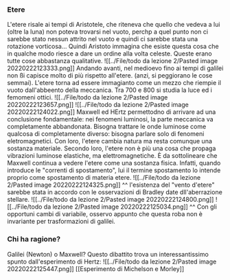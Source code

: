 
### Etere
L'etere risale ai tempi di Aristotele, che riteneva che quello che vedeva a lui (oltre la luna) non poteva trovarsi nel vuoto, perchp a quel punto non ci sarebbe stato nessun attrito nel vuoto e quindi ci sarebbe stata una rotazione vorticosa... Quindi Aristoto immagina che esiste questa cosa che in qualche modo riesce a dare un ordine alla volta celeste. Queste erano tutte cose abbastanza qualitative.
![[../File/todo da lezione 2/Pasted image 20220222123333.png]]
Andando avanti, nel medioevo fino ai tempi di galilei non ßi capisce molto di più rispetto all'etere. (anzi, si peggiorano le cose semmai). L'etere torna ad essere immagianto come un mezzo che riempie il vuoto dall'abbeento della meccanica.
Tra 700 e 800 si studia la luce ed i femomeni ottici.
![[../File/todo da lezione 2/Pasted image 20220222123657.png]]
![[../File/todo da lezione 2/Pasted image 20220222124022.png]]
Maxwell ed HErtz permettodno di arrivare ad una conclusione fondamentale: nei fenomeni luminosi, la parte meccanica va completamente abbandonata. Bisogna trattare le onde luminose come qualcosa di completamente diverso: bisogna parlare solo di fenomeni eletromagnetici. Con loro, l'etere cambia natura ma resta comunque una sostanza materiale. Secondo loro, l'etere non è più una cosa che propaga vibrazioni luminose elastiche, ma elettromagnetiche. È da sottolineare che Maxwell continua a vedere l'etere come una sostanza fisica. Infatti, quando introduce le "correnti di spostamento", lui il termine spostamento lo intende proprio come spostamento di materia etere.
![[../File/todo da lezione 2/Pasted image 20220222124325.png]]
^^ l'esistenza del "vento d'etere" sarebbe stata in accordo con le osservazioni di Bradley date dll'aberrazione stellare.
![[../File/todo da lezione 2/Pasted image 20220222124800.png]]
![[../File/todo da lezione 2/Pasted image 20220222125034.png]]
^^ Con gli opportuni cambi di variabile, osservo appunto che questa roba non è invariante per trasformazioni di galilei.

### Chi ha ragione?
Galilei (Newton) o Maxwell?
Questo dibattito trova un interessantissimo spunto dall'esperimento di Hertz:
![[../File/todo da lezione 2/Pasted image 20220222125447.png]]
[[Esperimento di Michelson e Morley]]